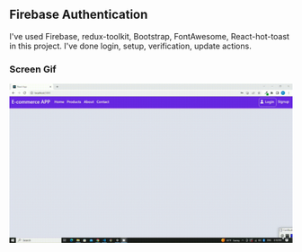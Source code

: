 ## Firebase Authentication

I've used Firebase, redux-toolkit, Bootstrap, FontAwesome, React-hot-toast in this project.
I've done login, setup, verification, update actions.

### Screen Gif

![](screen.gif)
